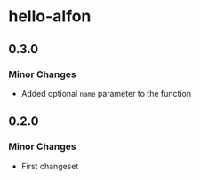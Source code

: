 # hello-alfon

## 0.3.0

### Minor Changes

- Added optional `name` parameter to the function

## 0.2.0

### Minor Changes

- First changeset
